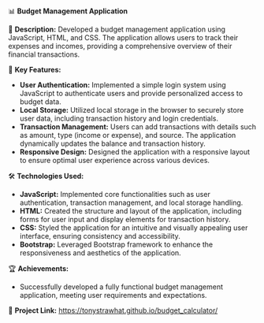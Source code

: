 📊 **Budget Management Application**

📝 **Description:**
Developed a budget management application using JavaScript, HTML, and CSS. The application allows users to track their expenses and incomes, providing a comprehensive overview of their financial transactions.

🔑 **Key Features:**
- **User Authentication:** Implemented a simple login system using JavaScript to authenticate users and provide personalized access to budget data.
- **Local Storage:** Utilized local storage in the browser to securely store user data, including transaction history and login credentials.
- **Transaction Management:** Users can add transactions with details such as amount, type (income or expense), and source. The application dynamically updates the balance and transaction history.
- **Responsive Design:** Designed the application with a responsive layout to ensure optimal user experience across various devices.

🛠️ **Technologies Used:**
- **JavaScript:** Implemented core functionalities such as user authentication, transaction management, and local storage handling.
- **HTML:** Created the structure and layout of the application, including forms for user input and display elements for transaction history.
- **CSS:** Styled the application for an intuitive and visually appealing user interface, ensuring consistency and accessibility.
- **Bootstrap:** Leveraged Bootstrap framework to enhance the responsiveness and aesthetics of the application.


🏆 **Achievements:**
- Successfully developed a fully functional budget management application, meeting user requirements and expectations.




🔗 **Project Link:**
https://tonystrawhat.github.io/budget_calculator/
